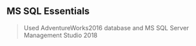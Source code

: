 
## MS SQL Essentials


> Used AdventureWorks2016 database and MS SQL Server Management Studio 2018
